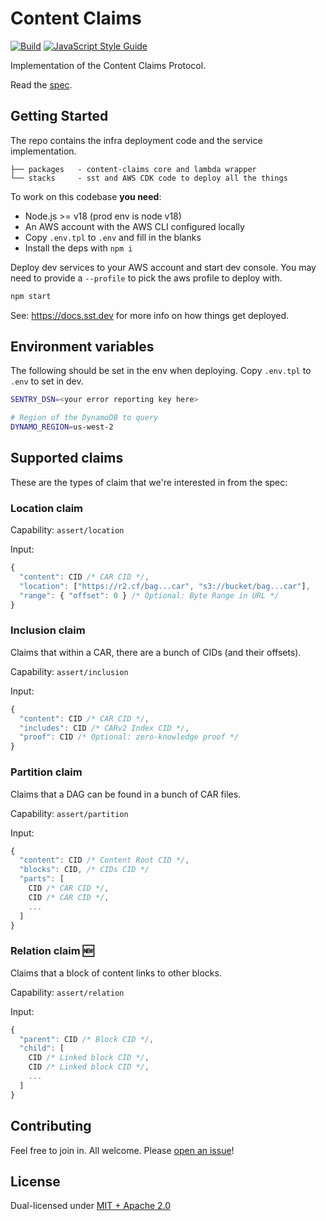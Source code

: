 # Content Claims

[![Build](https://github.com/web3-storage/content-claims/actions/workflows/build.yml/badge.svg)](https://github.com/web3-storage/content-claims/actions/workflows/build.yml)
[![JavaScript Style Guide](https://img.shields.io/badge/code_style-standard-brightgreen.svg)](https://standardjs.com)

Implementation of the Content Claims Protocol.

Read the [spec](https://hackmd.io/@gozala/content-claims).


## Getting Started

The repo contains the infra deployment code and the service implementation.

```
├── packages   - content-claims core and lambda wrapper
└── stacks     - sst and AWS CDK code to deploy all the things
```

To work on this codebase **you need**:

- Node.js >= v18 (prod env is node v18)
- An AWS account with the AWS CLI configured locally
- Copy `.env.tpl` to `.env` and fill in the blanks
- Install the deps with `npm i`

Deploy dev services to your AWS account and start dev console. You may need to provide a `--profile` to pick the aws profile to deploy with.

```sh
npm start
```

See: https://docs.sst.dev for more info on how things get deployed.


## Environment variables

The following should be set in the env when deploying. Copy `.env.tpl` to `.env` to set in dev.

```sh
SENTRY_DSN=<your error reporting key here>

# Region of the DynamoDB to query
DYNAMO_REGION=us-west-2
```


## Supported claims

These are the types of claim that we're interested in from the spec:

### Location claim

Capability: `assert/location`

Input:

```js
{
  "content": CID /* CAR CID */, 
  "location": ["https://r2.cf/bag...car", "s3://bucket/bag...car"],
  "range": { "offset": 0 } /* Optional: Byte Range in URL */
}
```

### Inclusion claim

Claims that within a CAR, there are a bunch of CIDs (and their offsets).

Capability: `assert/inclusion`

Input:

```js
{
  "content": CID /* CAR CID */,
  "includes": CID /* CARv2 Index CID */,
  "proof": CID /* Optional: zero-knowledge proof */
}
```

### Partition claim

Claims that a DAG can be found in a bunch of CAR files.

Capability: `assert/partition`

Input:

```js
{
  "content": CID /* Content Root CID */,
  "blocks": CID, /* CIDs CID */
  "parts": [
    CID /* CAR CID */,
    CID /* CAR CID */,
    ...
  ]
}
```

### Relation claim 🆕

Claims that a block of content links to other blocks.

Capability: `assert/relation`

Input:

```js
{
  "parent": CID /* Block CID */,
  "child": [
    CID /* Linked block CID */,
    CID /* Linked block CID */,
    ...
  ]
}
```

## Contributing

Feel free to join in. All welcome. Please [open an issue](https://github.com/web3-storage/content-claims/issues)!

## License

Dual-licensed under [MIT + Apache 2.0](https://github.com/web3-storage/content-claims/blob/main/LICENSE.md)
